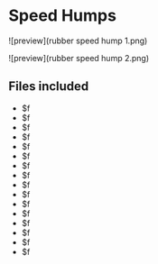 ﻿# Speed Humps

![preview](rubber speed hump 1.png)

![preview](rubber speed hump 2.png)

## Files included

- $f
- $f
- $f
- $f
- $f
- $f
- $f
- $f
- $f
- $f
- $f
- $f
- $f
- $f
- $f
- $f

